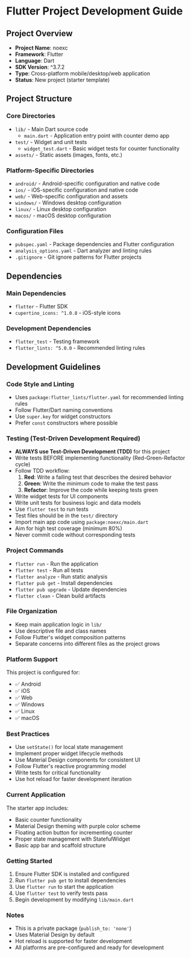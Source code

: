 # Flutter Project Development Guide

## Project Overview

- **Project Name**: noexc
- **Framework**: Flutter
- **Language**: Dart
- **SDK Version**: ^3.7.2
- **Type**: Cross-platform mobile/desktop/web application
- **Status**: New project (starter template)

## Project Structure

### Core Directories
- `lib/` - Main Dart source code
  - `main.dart` - Application entry point with counter demo app
- `test/` - Widget and unit tests
  - `widget_test.dart` - Basic widget tests for counter functionality
- `assets/` - Static assets (images, fonts, etc.)

### Platform-Specific Directories
- `android/` - Android-specific configuration and native code
- `ios/` - iOS-specific configuration and native code  
- `web/` - Web-specific configuration and assets
- `windows/` - Windows desktop configuration
- `linux/` - Linux desktop configuration
- `macos/` - macOS desktop configuration

### Configuration Files
- `pubspec.yaml` - Package dependencies and Flutter configuration
- `analysis_options.yaml` - Dart analyzer and linting rules
- `.gitignore` - Git ignore patterns for Flutter projects

## Dependencies

### Main Dependencies
- `flutter` - Flutter SDK
- `cupertino_icons: ^1.0.8` - iOS-style icons

### Development Dependencies
- `flutter_test` - Testing framework
- `flutter_lints: ^5.0.0` - Recommended linting rules

## Development Guidelines

### Code Style and Linting
- Uses `package:flutter_lints/flutter.yaml` for recommended linting rules
- Follow Flutter/Dart naming conventions
- Use `super.key` for widget constructors
- Prefer `const` constructors where possible

### Testing (Test-Driven Development Required)
- **ALWAYS use Test-Driven Development (TDD)** for this project
- Write tests BEFORE implementing functionality (Red-Green-Refactor cycle)
- Follow TDD workflow:
  1. **Red**: Write a failing test that describes the desired behavior
  2. **Green**: Write the minimum code to make the test pass
  3. **Refactor**: Improve the code while keeping tests green
- Write widget tests for UI components
- Write unit tests for business logic and data models
- Use `flutter test` to run tests
- Test files should be in the `test/` directory
- Import main app code using `package:noexc/main.dart`
- Aim for high test coverage (minimum 80%)
- Never commit code without corresponding tests

### Project Commands
- `flutter run` - Run the application
- `flutter test` - Run all tests
- `flutter analyze` - Run static analysis
- `flutter pub get` - Install dependencies
- `flutter pub upgrade` - Update dependencies
- `flutter clean` - Clean build artifacts

### File Organization
- Keep main application logic in `lib/`
- Use descriptive file and class names
- Follow Flutter's widget composition patterns
- Separate concerns into different files as the project grows

### Platform Support
This project is configured for:
- ✅ Android
- ✅ iOS  
- ✅ Web
- ✅ Windows
- ✅ Linux
- ✅ macOS

### Best Practices
- Use `setState()` for local state management
- Implement proper widget lifecycle methods
- Use Material Design components for consistent UI
- Follow Flutter's reactive programming model
- Write tests for critical functionality
- Use hot reload for faster development iteration

### Current Application
The starter app includes:
- Basic counter functionality
- Material Design theming with purple color scheme
- Floating action button for incrementing counter
- Proper state management with StatefulWidget
- Basic app bar and scaffold structure

### Getting Started
1. Ensure Flutter SDK is installed and configured
2. Run `flutter pub get` to install dependencies
3. Use `flutter run` to start the application
4. Use `flutter test` to verify tests pass
5. Begin development by modifying `lib/main.dart`

### Notes
- This is a private package (`publish_to: 'none'`)
- Uses Material Design by default
- Hot reload is supported for faster development
- All platforms are pre-configured and ready for development